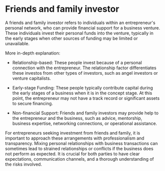 # Friends and family investor

A friends and family investor refers to individuals within an entrepreneur's personal network, who can provide financial support for a business venture. These individuals invest their personal funds into the venture, typically in the early stages when other sources of funding may be limited or unavailable. 

More in-depth explanation:

* Relationship-based: These people invest because of a personal connection with the entrepreneur. The relationship factor differentiates these investos from other types of investors, such as angel investors or venture capitalists.

* Early-stage Funding: These people typically contribute capital during the early stages of a business when it is in the concept stage. At this point, the entrepreneur may not have a track record or significant assets to secure financing.

* Non-financial Support: Friends and family investors may provide help to the entrepreneur and the business, such as advice, mentorship, business expertise, networking connections, or operational assistance.

For entrepreneurs seeking investment from friends and family, it is important to approach these arrangements with professionalism and transparency. Mixing personal relationships with business transactions can sometimes lead to strained relationships or conflicts if the business does not perform as expected. It is crucial for both parties to have clear expectations, communication channels, and a thorough understanding of the risks involved.


